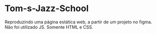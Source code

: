 # Tom-s-Jazz-School

Reproduzindo uma página estática web, a partir de um projeto no figma. Não foi utilizado JS. Somente HTML e CSS.
